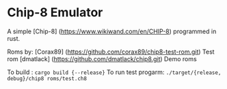 Chip-8 Emulator
==============

A simple [Chip-8] (https://www.wikiwand.com/en/CHIP-8) programmed in rust.

Roms by:
 [Corax89] (https://github.com/corax89/chip8-test-rom.git) Test rom
 [dmatlack] (https://github.com/dmatlack/chip8.git) Demo roms

To build : `cargo build {--release}`
To run test progarm: `./target/{release, debug}/chip8 roms/test.ch8`  